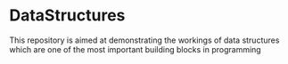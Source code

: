 # DataStructures
This repository is aimed at demonstrating the workings of data structures which are one of the most important building blocks in programming
